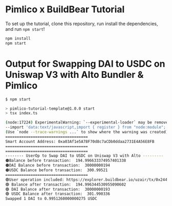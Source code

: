 # Pimlico x BuildBear Tutorial

To set up the tutorial, clone this repository, run install the dependencies, and run `npm start`!

```bash
npm install
npm start
```

# Output for Swapping DAI to USDC on Uniswap V3 with Alto Bundler & Pimlico

```bash
$ npm start

> pimlico-tutorial-template@1.0.0 start
> tsx index.ts

(node:17224) ExperimentalWarning: `--experimental-loader` may be removed in the future; instead use `register()`:
--import 'data:text/javascript,import { register } from "node:module"; import { pathToFileURL } from "node:url"; register("file%3A///D%3A/WORK/BuildBear/buildbear-pimlico/node_modules/tsx/dist/loader.mjs", pathToFileURL("./"));'
(Use `node --trace-warnings ...` to show where the warning was created)
====================================
Smart Account Address: 0xa03Af1e5A78F70d8c7aCDb0ddaa2731E4A56E8FB
====================================
====================================
-------- UserOp to Swap DAI to USDC on Uniswap V3 with Alto ---------
🟠Balance before transaction:  194.996633374957401338
🟠DAI Balance before transaction:  30000000194
🟠USDC Balance before transaction:  300.99521
====================================
🟢User operation included: https://explorer.buildbear.io/uzair/tx/0x24460661e2b44e6596758aef6e97fdbc9c57801504c196849e863c7c89febe33
🟢 Balance after transaction:  194.996344530955090602
🟢 DAI Balance after transaction:  30000000193
🟢 USDC Balance after transaction:  301.990336
Swapped 1 DAI to 0.9951260000000275 USDC
```
